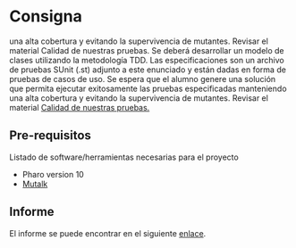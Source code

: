 # Consigna
una alta cobertura y evitando la supervivencia de mutantes. Revisar el material Calidad de nuestras pruebas.
Se deberá desarrollar un modelo de clases utilizando la metodología TDD. Las especificaciones son un 
archivo de pruebas SUnit (.st) adjunto a este enunciado y están dadas en forma de pruebas de casos de uso.
Se espera que el alumno genere una solución que permita ejecutar exitosamente las pruebas especificadas manteniendo 
una alta cobertura y evitando la supervivencia de mutantes. Revisar el material [Calidad de nuestras pruebas.](https://github.com/fiuba/algo3_test_quality)

## Pre-requisitos

Listado de software/herramientas necesarias para el proyecto

- Pharo version 10
- [Mutalk](https://github.com/pharo-contributions/mutalk)

## Informe

El informe se puede encontrar en el siguiente [enlace](./docs/).
